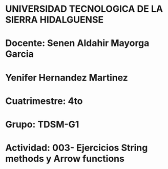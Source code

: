 # UNIVERSIDAD TECNOLOGICA DE LA SIERRA HIDALGUENSE 

# Docente: Senen Aldahir Mayorga Garcia 
# Yenifer Hernandez Martinez
# Cuatrimestre: 4to
# Grupo: TDSM-G1
# Actividad: 003- Ejercicios String methods y Arrow functions
